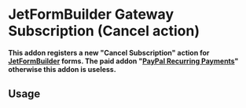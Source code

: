 # JetFormBuilder Gateway Subscription (Cancel action)

**This addon registers a new "Cancel Subscription" action for [JetFormBuilder](https://jetformbuilder.com/) forms. The paid addon "[PayPal
Recurring Payments](https://jetformbuilder.com/addons/paypal-recurring-payments/)" otherwise this addon is useless.**

## Usage
